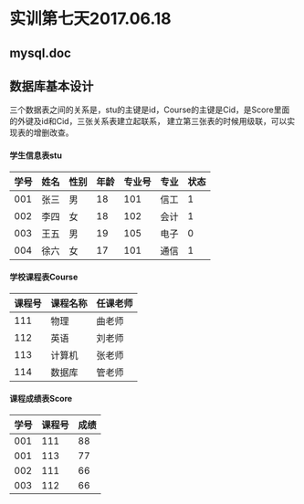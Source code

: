 # 实训第七天2017.06.18
## mysql.doc
## 数据库基本设计
三个数据表之间的关系是，stu的主键是id，Course的主键是Cid，是Score里面的外键及id和Cid，三张关系表建立起联系，
建立第三张表的时候用级联，可以实现表的增删改查。
#### 学生信息表stu

| 学号| 姓名 | 性别 | 年龄 |专业号| 专业 | 状态 |
|------|-----|-----|------|-----|-----|------|
|001|张三|男|18|101|信工|1|
|002|李四|女|18|102|会计|1|
|003|王五|男|19|105|电子|0|
|004|徐六|女|17|101|通信|1|

#### 学校课程表Course

| 课程号| 课程名称 | 任课老师 |
|------|-----|-----|
|111|物理|曲老师|
|112|英语|刘老师|
|113|计算机|张老师|
|114|数据库|管老师|

#### 课程成绩表Score

| 学号| 课程号 | 成绩 |
|------|-----|-----|
|001|111|88|
|001|113|77|
|002|111|66|
|003|112|66|
```
